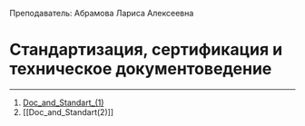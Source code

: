 Преподаватель: Абрамова Лариса Алексеевна
# Стандартизация, сертификация и техническое документоведение
---
1. [Doc_and_Standart_(1)](Doc_and_Standart_(1).md)
2. [[Doc_and_Standart(2)]]